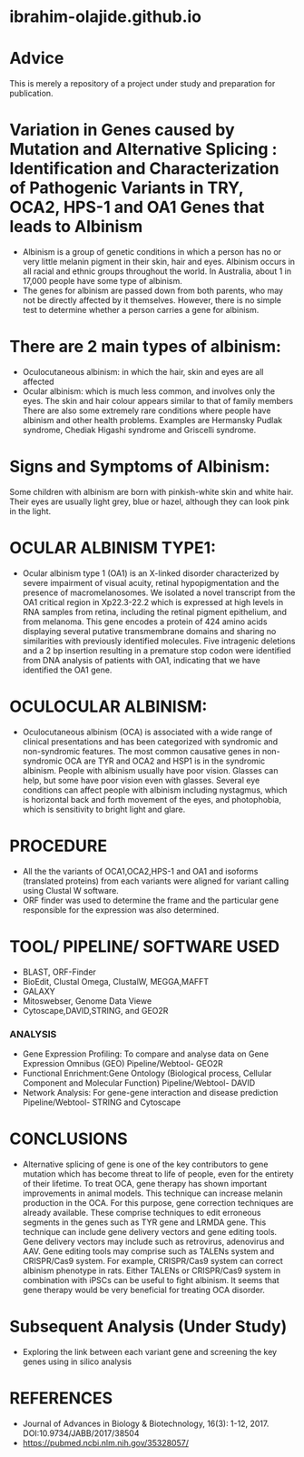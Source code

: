 # ibrahim-olajide.github.io
# Advice
This is merely a repository of a project under study and preparation for publication.

# Variation in Genes caused by Mutation and Alternative Splicing :  Identification and Characterization of Pathogenic Variants in TRY, OCA2, HPS-1 and OA1 Genes that leads to Albinism
* Albinism is a group of genetic conditions in which a person has no or very little melanin pigment in their skin, hair and eyes. Albinism occurs in all racial and ethnic groups throughout the world. In Australia, about 1 in 17,000 people have some type of albinism.
* The genes for albinism are passed down from both parents, who may not be directly affected by it themselves. However, there is no simple test to determine whether a person carries a gene for albinism.
# There are 2 main types of albinism:

* Oculocutaneous albinism: in which the hair, skin and eyes are all affected
* Ocular albinism: which is much less common, and involves only the eyes. The skin and hair colour appears similar to that of family members
There are also some extremely rare conditions where people have albinism and other health problems. Examples are Hermansky Pudlak syndrome, Chediak Higashi syndrome and Griscelli syndrome.

# Signs and Symptoms of Albinism:
Some children with albinism are born with pinkish-white skin and white hair. Their eyes are usually light grey, blue or hazel, although they can look pink in the light.

# OCULAR ALBINISM TYPE1:
* Ocular albinism type 1 (OA1) is an X-linked disorder characterized by severe impairment of visual acuity, retinal hypopigmentation and the presence of macromelanosomes. We isolated a novel transcript from the OA1 critical region in Xp22.3-22.2 which is expressed at high levels in RNA samples from retina, including the retinal pigment epithelium, and from melanoma. This gene encodes a protein of 424 amino acids displaying several putative transmembrane domains and sharing no similarities with previously identified molecules. Five intragenic deletions and a 2 bp insertion resulting in a premature stop codon were identified from DNA analysis of patients with OA1, indicating that we have identified the OA1 gene.

# OCULOCULAR ALBINISM:
* Oculocutaneous albinism (OCA) is associated with a wide range of clinical presentations and has been categorized with syndromic and non-syndromic features. The most common causative genes in non-syndromic OCA are TYR and OCA2 and HSP1 is in the syndromic albinism.
People with albinism usually have poor vision. Glasses can help, but some have poor vision even with glasses. Several eye conditions can affect people with albinism including nystagmus, which is horizontal back and forth movement of the eyes, and photophobia, which is sensitivity to bright light and glare.

# PROCEDURE
* All the the variants of OCA1,OCA2,HPS-1 and OA1 and isoforms (translated proteins) from each variants were aligned for variant calling using Clustal W software.
* ORF finder was used to determine the frame and the particular gene responsible for the expression was also determined.

# TOOL/ PIPELINE/ SOFTWARE USED
* BLAST, ORF-Finder
* BioEdit, Clustal Omega, ClustalW, MEGGA,MAFFT
* GALAXY
* Mitoswebser, Genome Data Viewe
* Cytoscape,DAVID,STRING, and GEO2R
### ANALYSIS
* Gene Expression Profiling: To compare and analyse data on Gene Expression Omnibus (GEO)
 Pipeline/Webtool- GEO2R
* Functional Enrichment:Gene Ontology (Biological process, Cellular Component and Molecular Function)
  Pipeline/Webtool- DAVID
* Network Analysis: For gene-gene interaction and disease prediction
 Pipeline/Webtool- STRING and Cytoscape

# CONCLUSIONS 
* Alternative splicing of gene is one of the key contributors to gene mutation which has become threat to life of people, even for the entirety of their lifetime. To treat OCA, gene therapy has shown important improvements in animal models. This technique can increase melanin production in the OCA. For this purpose, gene correction techniques are already available. These comprise techniques to edit erroneous segments in the genes such as TYR gene and LRMDA gene. This technique can include gene delivery vectors and gene editing tools. Gene delivery vectors may include such as retrovirus, adenovirus and AAV. Gene editing tools may comprise such as TALENs system and CRISPR/Cas9 system. For example, CRISPR/Cas9 system can correct albinism phenotype in rats. Either TALENs or CRISPR/Cas9 system in combination with iPSCs can be useful to fight albinism. It seems that gene therapy would be very beneficial for treating OCA disorder.
# Subsequent Analysis (Under Study)
* Exploring the link between each variant gene and screening the key genes using in silico analysis

# REFERENCES
* Journal of Advances in Biology & Biotechnology, 16(3): 1-12, 2017. DOI:10.9734/JABB/2017/38504
* https://pubmed.ncbi.nlm.nih.gov/35328057/
